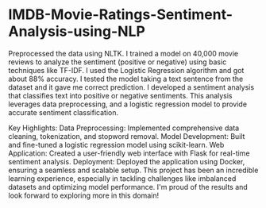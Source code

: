 # IMDB-Movie-Ratings-Sentiment-Analysis-using-NLP
Preprocessed the data using NLTK.
I trained a model on 40,000 movie reviews to analyze the sentiment (positive or negative) using basic techniques like TF-IDF.
I used the Logistic Regression algorithm and got about 88% accuracy.
I tested the model taking a text sentence from the dataset and it gave me correct prediction.
I developed a sentiment analysis that classifies text into positive or negative sentiments. This analysis leverages data preprocessing, and a logistic regression model to provide accurate sentiment classification.

Key Highlights:
Data Preprocessing: Implemented comprehensive data cleaning, tokenization, and stopword removal.
Model Development: Built and fine-tuned a logistic regression model using scikit-learn.
Web Application: Created a user-friendly web interface with Flask for real-time sentiment analysis.
Deployment: Deployed the application using Docker, ensuring a seamless and scalable setup.
This project has been an incredible learning experience, especially in tackling challenges like imbalanced datasets and optimizing model performance. I'm proud of the results and look forward to exploring more in this domain!
